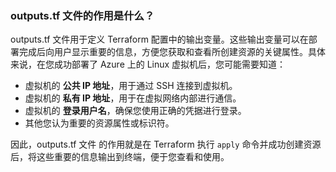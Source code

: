 ### outputs.tf 文件的作用是什么？

outputs.tf 文件用于定义 Terraform 配置中的输出变量。这些输出变量可以在部署完成后向用户显示重要的信息，方便您获取和查看所创建资源的关键属性。具体来说，在您成功部署了 Azure 上的 Linux 虚拟机后，您可能需要知道：

- 虚拟机的 **公共 IP 地址**，用于通过 SSH 连接到虚拟机。
- 虚拟机的 **私有 IP 地址**，用于在虚拟网络内部进行通信。
- 虚拟机的 **登录用户名**，确保您使用正确的凭据进行登录。
- 其他您认为重要的资源属性或标识符。

因此，outputs.tf 文件 的作用就是在 Terraform 执行 `apply` 命令并成功创建资源后，将这些重要的信息输出到终端，便于您查看和使用。